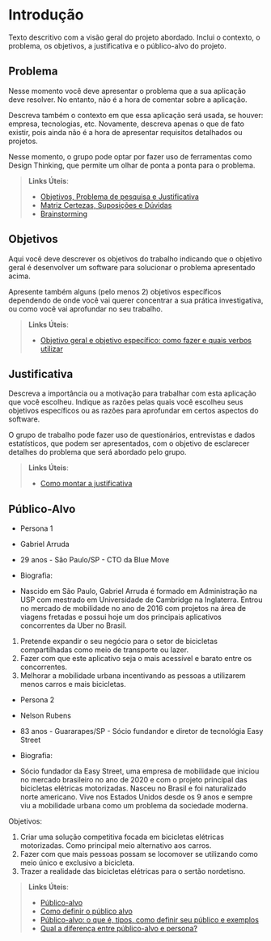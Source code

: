 # Introdução

Texto descritivo com a visão geral do projeto abordado. Inclui o contexto, o problema, os objetivos, a justificativa e o público-alvo do projeto.

## Problema
Nesse momento você deve apresentar o problema que a sua aplicação deve  resolver. No entanto, não é a hora de comentar sobre a aplicação.

Descreva também o contexto em que essa aplicação será usada, se  houver: empresa, tecnologias, etc. Novamente, descreva apenas o que de  fato existir, pois ainda não é a hora de apresentar requisitos  detalhados ou projetos.

Nesse momento, o grupo pode optar por fazer uso  de ferramentas como Design Thinking, que permite um olhar de ponta a ponta para o problema.

> **Links Úteis**:
> - [Objetivos, Problema de pesquisa e Justificativa](https://medium.com/@versioparole/objetivos-problema-de-pesquisa-e-justificativa-c98c8233b9c3)
> - [Matriz Certezas, Suposições e Dúvidas](https://medium.com/educa%C3%A7%C3%A3o-fora-da-caixa/matriz-certezas-suposi%C3%A7%C3%B5es-e-d%C3%BAvidas-fa2263633655)
> - [Brainstorming](https://www.euax.com.br/2018/09/brainstorming/)

## Objetivos

Aqui você deve descrever os objetivos do trabalho indicando que o objetivo geral é desenvolver um software para solucionar o problema apresentado acima. 

Apresente também alguns (pelo menos 2) objetivos específicos dependendo de onde você vai querer concentrar a sua prática investigativa, ou como você vai aprofundar no seu trabalho.
 
> **Links Úteis**:
> - [Objetivo geral e objetivo específico: como fazer e quais verbos utilizar](https://blog.mettzer.com/diferenca-entre-objetivo-geral-e-objetivo-especifico/)

## Justificativa

Descreva a importância ou a motivação para trabalhar com esta aplicação que você escolheu. Indique as razões pelas quais você escolheu seus objetivos específicos ou as razões para aprofundar em certos aspectos do software.

O grupo de trabalho pode fazer uso de questionários, entrevistas e dados estatísticos, que podem ser apresentados, com o objetivo de esclarecer detalhes do problema que será abordado pelo grupo.

> **Links Úteis**:
> - [Como montar a justificativa](https://guiadamonografia.com.br/como-montar-justificativa-do-tcc/)

## Público-Alvo

* Persona 1 

 * Gabriel Arruda

 * 29 anos - São Paulo/SP - CTO da Blue Move

 * Biografia:

 * Nascido em São Paulo, Gabriel Arruda é formado em Administração na USP com mestrado em Universidade de Cambridge na Inglaterra. Entrou no mercado de mobilidade no ano de 2016 com projetos na área de viagens fretadas e possui hoje um dos principais aplicativos concorrentes da Uber no Brasil.

<ol>
<li>Pretende expandir o seu negócio  para o setor de bicicletas compartilhadas como meio de transporte ou lazer.</li>
<li>Fazer com que este aplicativo seja o mais acessível e barato entre os concorrentes.</li>
<li>Melhorar a mobilidade urbana incentivando as pessoas a utilizarem menos carros e mais bicicletas.</li>
</ol>

* Persona 2 

 * Nelson Rubens

 * 83 anos - Guararapes/SP - Sócio fundandor e diretor de tecnológia Easy Street

 * Biografia:

 * Sócio fundador da Easy Street, uma empresa de mobilidade que iniciou no mercado brasileiro no ano de 2020 e com o projeto principal das bicicletas elétricas motorizadas. Nasceu no Brasil e foi naturalizado norte americano. Vive nos Estados Unidos desde os 9 anos e sempre viu a mobilidade urbana como um problema da sociedade moderna.

Objetivos:

<ol>
<li>Criar uma solução competitiva focada em bicicletas elétricas motorizadas. Como principal meio alternativo aos carros.</li>
<li>Fazer com que mais pessoas possam se locomover se utilizando como meio único e exclusivo a bicicleta.</li>
<li>Trazer a realidade das bicicletas elétricas para o sertão nordetisno.</li>
</ol>

> **Links Úteis**:
> - [Público-alvo](https://blog.hotmart.com/pt-br/publico-alvo/)
> - [Como definir o público alvo](https://exame.com/pme/5-dicas-essenciais-para-definir-o-publico-alvo-do-seu-negocio/)
> - [Público-alvo: o que é, tipos, como definir seu público e exemplos](https://klickpages.com.br/blog/publico-alvo-o-que-e/)
> - [Qual a diferença entre público-alvo e persona?](https://rockcontent.com/blog/diferenca-publico-alvo-e-persona/)
